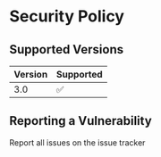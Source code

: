 # Security Policy

## Supported Versions

| Version | Supported          |
| ------- | ------------------ |
| 3.0     | :white_check_mark: |

## Reporting a Vulnerability

Report all issues on the issue tracker
